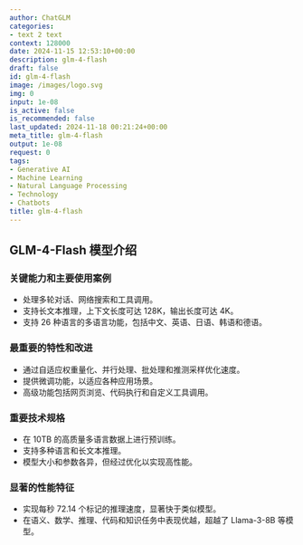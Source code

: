 ```yaml
---
author: ChatGLM
categories:
- text 2 text
context: 128000
date: 2024-11-15 12:53:10+00:00
description: glm-4-flash
draft: false
id: glm-4-flash
image: /images/logo.svg
img: 0
input: 1e-08
is_active: false
is_recommended: false
last_updated: 2024-11-18 00:21:24+00:00
meta_title: glm-4-flash
output: 1e-08
request: 0
tags:
- Generative AI
- Machine Learning
- Natural Language Processing
- Technology
- Chatbots
title: glm-4-flash
---
```




## GLM-4-Flash 模型介绍

### 关键能力和主要使用案例
- 处理多轮对话、网络搜索和工具调用。
- 支持长文本推理，上下文长度可达 128K，输出长度可达 4K。
- 支持 26 种语言的多语言功能，包括中文、英语、日语、韩语和德语。

### 最重要的特性和改进
- 通过自适应权重量化、并行处理、批处理和推测采样优化速度。
- 提供微调功能，以适应各种应用场景。
- 高级功能包括网页浏览、代码执行和自定义工具调用。

### 重要技术规格
- 在 10TB 的高质量多语言数据上进行预训练。
- 支持多种语言和长文本推理。
- 模型大小和参数各异，但经过优化以实现高性能。

### 显著的性能特征
- 实现每秒 72.14 个标记的推理速度，显著快于类似模型。
- 在语义、数学、推理、代码和知识任务中表现优越，超越了 Llama-3-8B 等模型。

